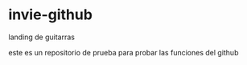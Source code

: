 # invie-github
landing de guitarras


este es un repositorio de prueba para probar las funciones del github
